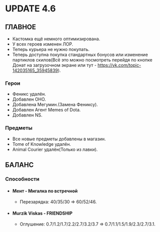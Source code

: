 # UPDATE 4.6

## ГЛАВНОЕ

* Кастомка ещё немного оптимизирована.
* У всех героев изменен ЛОР.
* Теперь курьера не нужно покупать.
* Теперь доступна покупка стандартных бонусов или изменение партиклов скилов(Всё это можно посмотреть перейдя по кнопке Донат на загрузочном экране или тут - https://vk.com/topic-142035165_35945839).

### Герои

* Феникс удалён.
* Добавлен ОНО.
* Добавлена Мегумин.(Замена Фениксу).
* Добавлен Агент Memes of Dota.
* Добавлен NS.

### Предметы

* Все новые предметы добавлены в магазин.
* Tome of Knowledge удалён.
* Animal Courier удалён(Только из лавки).

## БАЛАНС

### Способности

* #### Мент - Мигалка по встречной
  * Перезарядка: 40/35/30 => 60/52/46.
  
* #### Murzik Viskas - FRIENDSHIP
  * Оглушение: 0.7/1.2/1.7/2.2/2.7/3.2/3.7 => 0.7/1.1/1.5/1.9/2.3/2.7/3.1.

